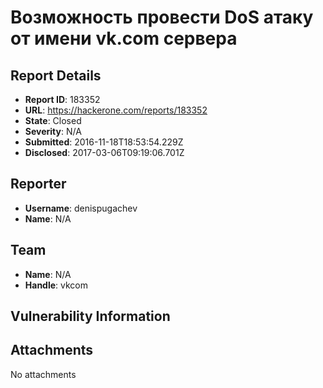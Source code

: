 # Возможность провести DoS атаку от имени vk.com сервера

## Report Details
- **Report ID**: 183352
- **URL**: https://hackerone.com/reports/183352
- **State**: Closed
- **Severity**: N/A
- **Submitted**: 2016-11-18T18:53:54.229Z
- **Disclosed**: 2017-03-06T09:19:06.701Z

## Reporter
- **Username**: denispugachev
- **Name**: N/A

## Team
- **Name**: N/A
- **Handle**: vkcom

## Vulnerability Information


## Attachments
No attachments
